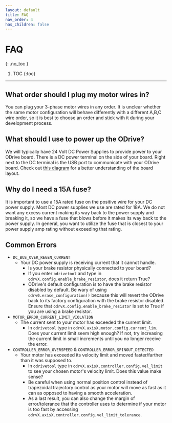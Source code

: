 ```yaml
---
layout: default
title: FAQ
nav_order: 4
has_children: false
---
```


# FAQ
{: .no_toc }

1. TOC
{:toc}
---
## What order should I plug my motor wires in?
You can plug your 3-phase motor wires in any order. It is unclear whether the same motor configuration will behave
differently with a different A,B,C wire order, so it is best to choose an order and stick with it during your 
development process.

## What should I use to power up the ODrive?
We will typically have 24 Volt DC Power Supplies to provide power to your ODrive board. There is a DC power terminal
on the side of your board. Right next to the DC terminal is the USB port to communicate with your ODrive board. Check 
out [this diagram](https://docs.odriverobotics.com/v/latest/_images/ODriveBasicWiring.png) for a better understanding
of the board layout.

## Why do I need a 15A fuse?
It is important to use a 15A rated fuse on the positive wire for your DC power supply. Most DC power supplies we 
use are rated for 18A. We do not want any excess current making its way back to the power supply and breaking it, so we
have a fuse that blows before it makes its way back to the power supply. In general, you want to utilize the fuse that is
closest to your power supply amp rating without exceeding that rating.

## Common Errors
* `DC_BUS_OVER_REGEN_CURRENT`
  * Your DC power supply is receiving current that it cannot handle. 
    * Is your brake resistor physically connected to your board?
    * If you enter `odrivetool` and type in `odrvX.config.enable_brake_resistor`, does it return True?
    * ODrive's default configuration is to have the brake resistor disabled by default. Be wary of using
      `odrv0.erase_configuration()` because this will revert the ODrive back to its factory configuration
      with the brake resistor disabled. Ensure that `odrvX.config.enable_brake_resistor` is set to True if you 
      are using a brake resistor.
* `MOTOR_ERROR_CURRENT_LIMIT_VIOLATION`
  * The current sent to your motor has exceeded the current limit.
    * In `odrivetool` type in `odrvX.axisX.motor.config.current_lim`. Does your current limit seem high
    enough? If not, try increasing the current limit in small increments until you no longer receive
    the error.
* `CONTROLLER_ERROR_OVERSPEED` & `CONTROLLER_ERROR_SPINOUT_DETECTED`
  * Your motor has exceeded its velocity limit and moved faster/farther than it was supposed to.
    * In `odrivetool` type in `odrvX.axisX.controller.config.vel_limit` to see your chosen motor's 
    velocity limit. Does this value make sense? 
    * Be careful when using normal position control instead of trapezoidal trajectory control as your
    motor will move as fast as it can as opposed to having a smooth acceleration.
    * As a last result, you can also change the margin of error/tolerance that the controller uses to
    determine if your motor is too fast by accessing `odrvX.axisX.controller.config.vel_limit_tolerance`.
